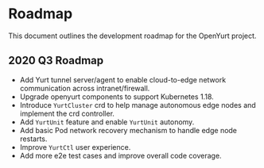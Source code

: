 # Roadmap

This document outlines the development roadmap for the OpenYurt project.

## 2020 Q3 Roadmap

- Add Yurt tunnel server/agent to enable cloud-to-edge network communication across intranet/firewall.
- Upgrade openyurt components to support Kubernetes 1.18.
- Introduce `YurtCluster` crd to help manage autonomous edge nodes and implement the crd controller.
- Add `YurtUnit` feature and enable `YurtUnit` autonomy.
- Add basic Pod network recovery mechanism to handle edge node restarts.
- Improve `YurtCtl` user experience.
- Add more e2e test cases and improve overall code coverage.
